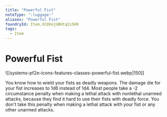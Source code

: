 ```yaml
---
title: "Powerful Fist"
noteType: ":luggage:"
aliases: "Powerful Fist"
foundryId: Item.XCQVejUBHtq2s5H9
tags:
  - Item
---
```


# Powerful Fist
![[systems-pf2e-icons-features-classes-powerful-fist.webp|150]]

You know how to wield your fists as deadly weapons. The damage die for your fist increases to 1d6 instead of 1d4. Most people take a -2 circumstance penalty when making a lethal attack with nonlethal unarmed attacks, because they find it hard to use their fists with deadly force. You don't take this penalty when making a lethal attack with your fist or any other unarmed attacks.
